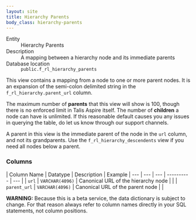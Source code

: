 ```yaml
---
layout: site
title: Hierarchy Parents
body_class: hierarchy-parents
---
```


<dl>
  <dt>Entity</dt>
  <dd>Hierarchy Parents</dd>

  <dt>Description</dt>
  <dd>A mapping between a hierarchy node and its immediate parents</dd>

  <dt>Database location</dt>
  <dd><code>public.f_rl_hierarchy_parents</code></dd>
</dl>

This view contains a mapping from a node to one or more parent nodes.  It is an expansion of the semi-colon delimited string in the `f_rl_hierarchy.parent_url` column.

The maximum number of __parents__ that this view will show is 100, though there is no enforced limit in Talis Aspire itself. The number of __children__ a node can have is unlimited. If this reasonable default causes you any issues in querying the table, do let us know through our support channels.

A parent in this view is the immediate parent of the node in the `url` column, and not its grandparents. Use the `f_rl_hierarchy_descendents` view if you need all nodes below a parent.

### Columns

| Column Name | Datatype | Description  | Example
| --- | --- | --- | ---------- | --- |
| `url` | `VARCHAR(4096)` | Canonical URL of the hierarchy node |  |
| `parent_url` | `VARCHAR(4096)` | Canonical URL of the parent node  |  |

**WARNING:** Because this is a beta service, the data dictionary is subject to change. For that reason always refer to column names directly in your SQL statements, not column positions.
